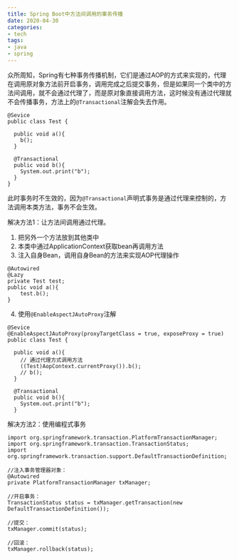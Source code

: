 ```yaml
---
title: Spring Boot中方法间调用的事务传播
date: 2020-04-30
categories:
- tech
tags:
- java
- spring
---
```


众所周知，Spring有七种事务传播机制，它们是通过AOP的方式来实现的，代理在调用原对象方法前开启事务，调用完成之后提交事务，但是如果同一个类中的方法间调用，就不会通过代理了，而是原对象直接调用方法，这时候没有通过代理就不会传播事务，方法上的`@Transactional`注解会失去作用。

<!-- more -->

```
@Sevice
public class Test {

  public void a(){
    b();
  }

  @Transactional
  public void b(){
    System.out.print("b");
  }
}
```
此时事务时不生效的，因为`@Transactional`声明式事务是通过代理来控制的，方法调用本类方法，事务不会生效。

解决方法1：让方法间调用通过代理。
1. 把另外一个方法放到其他类中
2. 本类中通过ApplicationContext获取bean再调用方法
3. 注入自身Bean，调用自身Bean的方法来实现AOP代理操作

```
@Autowired
@Lazy
private Test test;
public void a(){
    test.b();
}
```
4. 使用`@EnableAspectJAutoProxy`注解

```
@Sevice
@EnableAspectJAutoProxy(proxyTargetClass = true, exposeProxy = true)
public class Test {

  public void a(){
    // 通过代理方式调用方法
    ((Test)AopContext.currentProxy()).b();
    // b();
  }

  @Transactional
  public void b(){
    System.out.print("b");
  }
```

解决方法2：使用编程式事务

```
import org.springframework.transaction.PlatformTransactionManager;
import org.springframework.transaction.TransactionStatus;
import org.springframework.transaction.support.DefaultTransactionDefinition;

//注入事务管理器对象：
@Autowired
private PlatformTransactionManager txManager;

//开启事务：
TransactionStatus status = txManager.getTransaction(new DefaultTransactionDefinition());

//提交：
txManager.commit(status);

//回滚：
txManager.rollback(status);
```